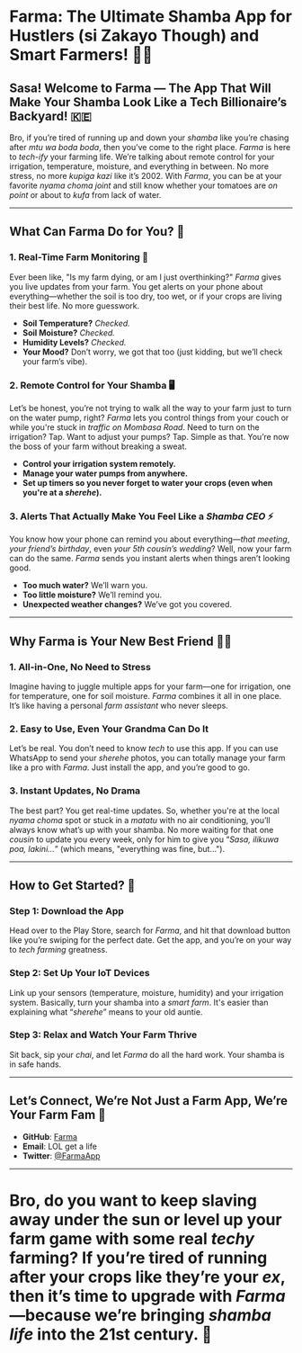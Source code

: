 # **Farma: The Ultimate Shamba App for Hustlers (si Zakayo Though) and Smart Farmers!** 🚜🌱

## **Sasa! Welcome to Farma — The App That Will Make Your Shamba Look Like a Tech Billionaire’s Backyard!** 🇰🇪

Bro, if you’re tired of running up and down your *shamba* like you’re chasing after *mtu wa boda boda*, then you’ve come to the right place. *Farma* is here to *tech-ify* your farming life. We’re talking about remote control for your irrigation, temperature, moisture, and everything in between. No more stress, no more *kupiga kazi* like it’s 2002. With *Farma*, you can be at your favorite *nyama choma joint* and still know whether your tomatoes are *on point* or about to *kufa* from lack of water.

---

## **What Can Farma Do for You?** 🤔

### **1. Real-Time Farm Monitoring** 📱  
Ever been like, "Is my farm dying, or am I just overthinking?" *Farma* gives you live updates from your farm. You get alerts on your phone about everything—whether the soil is too dry, too wet, or if your crops are living their best life. No more guesswork.

- **Soil Temperature?** *Checked.*
- **Soil Moisture?** *Checked.*
- **Humidity Levels?** *Checked.*
- **Your Mood?** Don’t worry, we got that too (just kidding, but we’ll check your farm’s vibe).

### **2. Remote Control for Your Shamba** 🖥️  
Let’s be honest, you’re not trying to walk all the way to your farm just to turn on the water pump, right? *Farma* lets you control things from your couch or while you're stuck in *traffic on Mombasa Road*. Need to turn on the irrigation? Tap. Want to adjust your pumps? Tap. Simple as that. You’re now the boss of your farm without breaking a sweat.

- **Control your irrigation system remotely.**
- **Manage your water pumps from anywhere.**
- **Set up timers so you never forget to water your crops (even when you're at a *sherehe*).**

### **3. Alerts That Actually Make You Feel Like a *Shamba CEO*** ⚡  
You know how your phone can remind you about everything—*that meeting*, *your friend’s birthday*, even *your 5th cousin’s wedding*? Well, now your farm can do the same. *Farma* sends you instant alerts when things aren’t looking good.

- **Too much water?** We’ll warn you.
- **Too little moisture?** We’ll remind you.
- **Unexpected weather changes?** We’ve got you covered.

---

## **Why Farma is Your New Best Friend** 🤷‍♂️

### **1. All-in-One, No Need to Stress**  
Imagine having to juggle multiple apps for your farm—one for irrigation, one for temperature, one for soil moisture. *Farma* combines it all in one place. It’s like having a personal *farm assistant* who never sleeps.

### **2. Easy to Use, Even Your Grandma Can Do It**  
Let’s be real. You don’t need to know *tech* to use this app. If you can use WhatsApp to send your *sherehe* photos, you can totally manage your farm like a pro with *Farma*. Just install the app, and you’re good to go.

### **3. Instant Updates, No Drama**  
The best part? You get real-time updates. So, whether you're at the local *nyama choma* spot or stuck in a *matatu* with no air conditioning, you’ll always know what’s up with your shamba. No more waiting for that one *cousin* to update you every week, only for him to give you “*Sasa, ilikuwa poa, lakini…*” (which means, "everything was fine, but...").

---

## **How to Get Started?** 🚀

### **Step 1: Download the App**  
Head over to the Play Store, search for *Farma*, and hit that download button like you’re swiping for the perfect date. Get the app, and you’re on your way to *tech farming* greatness.

### **Step 2: Set Up Your IoT Devices**  
Link up your sensors (temperature, moisture, humidity) and your irrigation system. Basically, turn your shamba into a *smart farm*. It's easier than explaining what “*sherehe*” means to your old auntie.

### **Step 3: Relax and Watch Your Farm Thrive**  
Sit back, sip your *chai*, and let *Farma* do all the hard work. Your shamba is in safe hands.

---

## **Let’s Connect, We’re Not Just a Farm App, We’re Your Farm Fam** 💬

- **GitHub**: [Farma](https://github.com/innov-max/Farma)
- **Email**: LOL get a life
- **Twitter**: [@FarmaApp](#)

---

# Bro, do you want to keep slaving away under the sun or level up your farm game with some real *techy* farming? If you’re tired of running after your crops like they’re your *ex*, then it’s time to upgrade with *Farma*—because we’re bringing *shamba life* into the 21st century. 🌾
